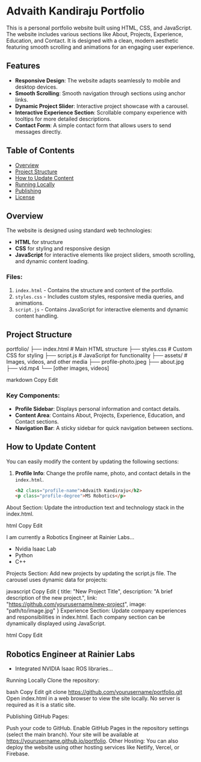 # Advaith Kandiraju Portfolio

This is a personal portfolio website built using HTML, CSS, and JavaScript. The website includes various sections like About, Projects, Experience, Education, and Contact. It is designed with a clean, modern aesthetic featuring smooth scrolling and animations for an engaging user experience.

## Features
- **Responsive Design**: The website adapts seamlessly to mobile and desktop devices.
- **Smooth Scrolling**: Smooth navigation through sections using anchor links.
- **Dynamic Project Slider**: Interactive project showcase with a carousel.
- **Interactive Experience Section**: Scrollable company experience with tooltips for more detailed descriptions.
- **Contact Form**: A simple contact form that allows users to send messages directly.

## Table of Contents
- [Overview](#overview)
- [Project Structure](#project-structure)
- [How to Update Content](#how-to-update-content)
- [Running Locally](#running-locally)
- [Publishing](#publishing)
- [License](#license)

## Overview
The website is designed using standard web technologies:
- **HTML** for structure
- **CSS** for styling and responsive design
- **JavaScript** for interactive elements like project sliders, smooth scrolling, and dynamic content loading.

### Files:
1. `index.html` - Contains the structure and content of the portfolio.
2. `styles.css` - Includes custom styles, responsive media queries, and animations.
3. `script.js` - Contains JavaScript for interactive elements and dynamic content handling.

## Project Structure

portfolio/ ├── index.html # Main HTML structure ├── styles.css # Custom CSS for styling ├── script.js # JavaScript for functionality ├── assets/ # Images, videos, and other media ├── profile-photo.jpeg ├── about.jpg ├── vid.mp4 └── [other images, videos]

markdown
Copy
Edit

### Key Components:
- **Profile Sidebar**: Displays personal information and contact details.
- **Content Area**: Contains About, Projects, Experience, Education, and Contact sections.
- **Navigation Bar**: A sticky sidebar for quick navigation between sections.

## How to Update Content

You can easily modify the content by updating the following sections:

1. **Profile Info**: Change the profile name, photo, and contact details in the `index.html`.
   ```html
   <h2 class="profile-name">Advaith Kandiraju</h2>
   <p class="profile-degree">MS Robotics</p>
About Section: Update the introduction text and technology stack in the index.html.

html
Copy
Edit
<p class="intro-text">I am currently a Robotics Engineer at Rainier Labs...</p>
<ul class="tech-list">
    <li>Nvidia Isaac Lab</li>
    <li>Python</li>
    <li>C++</li>
</ul>
Projects Section: Add new projects by updating the script.js file. The carousel uses dynamic data for projects:

javascript
Copy
Edit
{
    title: "New Project Title",
    description: "A brief description of the new project.",
    link: "https://github.com/yourusername/new-project",
    image: "path/to/image.jpg"
}
Experience Section: Update company experiences and responsibilities in index.html. Each company section can be dynamically displayed using JavaScript.

html
Copy
Edit
<h2>Robotics Engineer at Rainier Labs</h2>
<ul class="responsibility-list">
    <li>Integrated NVIDIA Isaac ROS libraries...</li>
</ul>
Running Locally
Clone the repository:

bash
Copy
Edit
git clone https://github.com/yourusername/portfolio.git
Open index.html in a web browser to view the site locally. No server is required as it is a static site.

Publishing
GitHub Pages:

Push your code to GitHub.
Enable GitHub Pages in the repository settings (select the main branch).
Your site will be available at https://yourusername.github.io/portfolio.
Other Hosting: You can also deploy the website using other hosting services like Netlify, Vercel, or Firebase.
